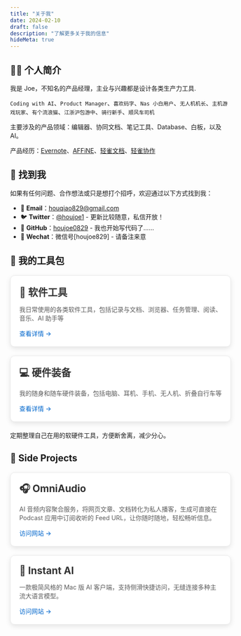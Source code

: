 ```yaml
---
title: "关于我"
date: 2024-02-10
draft: false
description: "了解更多关于我的信息"
hideMeta: true
---
```


## 👨‍💻 个人简介

我是 Joe，不知名的产品经理，主业与兴趣都是设计各类生产力工具.

`Coding with AI`、`Product Manager`、`喜欢码字`、`Nas 小白用户`、`无人机机长`、`主机游戏玩家`、`有个流浪猫`、`江浙沪包游中`、`骑行新手`、`顺风车司机`

主要涉及的产品领域：编辑器、协同文档、笔记工具、Database、白板，以及 AI。

产品经历：[Evernote](https://evernote.com/)、[AFFiNE](https://affine.pro/)、[轻雀文档](https://qingque.cn/products/docs)、[轻雀协作](https://qingque.cn/practice)

## 📮 找到我

如果有任何问题、合作想法或只是想打个招呼，欢迎通过以下方式找到我：

- 📧 **Email**：[houqiao829@gmail.com](mailto:houqiao829@gmail.com)
- 🐦 **Twitter**：[@houjoe1](https://x.com/houjoe1) - 更新比较随意，私信开放！
- 🐙 **GitHub**：[houjoe0829](https://github.com/houjoe0829) -  我也开始写代码了……
- 💬 **Wechat**：微信号[houjoe829]  -  请备注来意

## 🔧 我的工具包

<div class="toolkit-container">
  <a href="/posts/current-software-hardware-toolkit/" class="toolkit-card">
    <div class="card-content">
      <h3>📱 软件工具</h3>
      <p>我日常使用的各类软件工具，包括记录与文档、浏览器、任务管理、阅读、音乐、AI 助手等</p>
      <span class="read-more">查看详情 →</span>
    </div>
  </a>
  
  <a href="/posts/current-software-hardware-toolkit/#硬件部分" class="toolkit-card">
    <div class="card-content">
      <h3>💻 硬件装备</h3>
      <p>我的随身和随车硬件装备，包括电脑、耳机、手机、无人机、折叠自行车等</p>
      <span class="read-more">查看详情 →</span>
    </div>
  </a>
</div>

<style>
:root {
  --card-background: #fff;
  --border-color: #eaeaea;
  --text-color: #333;
  --shadow-color: rgba(0,0,0,0.1);
  --shadow-hover-color: rgba(0,0,0,0.15);
  --primary-color: #0066cc;
}

@media (prefers-color-scheme: dark) {
  :root {
    --card-background: #2d2d2d;
    --border-color: #444;
    --text-color: #e0e0e0;
    --shadow-color: rgba(0,0,0,0.3);
    --shadow-hover-color: rgba(0,0,0,0.4);
    --primary-color: #5c9eff;
  }
}

.toolkit-container, .projects-container {
  display: flex;
  flex-wrap: wrap;
  gap: 20px;
  margin: 20px 0;
}

.toolkit-card {
  flex: 1;
  min-width: 250px;
  border-radius: 10px;
  overflow: hidden;
  box-shadow: 0 4px 12px var(--shadow-color);
  transition: all 0.3s ease;
  text-decoration: none;
  color: var(--text-color);
  background-color: var(--card-background);
  border: 1px solid var(--border-color);
}

.toolkit-card:hover {
  transform: translateY(-5px);
  box-shadow: 0 10px 20px var(--shadow-hover-color);
}

.card-content {
  padding: 20px;
}

.card-content h3 {
  margin-top: 0;
  margin-bottom: 10px;
  font-size: 1.4rem;
  color: var(--text-color);
}

.card-content p {
  margin-bottom: 15px;
  opacity: 0.8;
  color: var(--text-color);
}

.read-more {
  display: inline-block;
  font-weight: 500;
  color: var(--primary-color);
}

@media (max-width: 650px) {
  .toolkit-card {
    flex: 100%;
  }
}
</style>

<p class="toolkit-description">定期整理自己在用的软硬件工具，方便断舍离，减少分心。</p>

## 🌟 Side Projects

<div class="projects-container">
  <a href="https://omniaudio.info/" class="toolkit-card project-card">
    <div class="card-content">
      <h3>🎧 OmniAudio</h3>
      <p>AI 音频内容聚合服务，将网页文章、文档转化为私人播客，生成可直接在 Podcast 应用中订阅收听的 Feed URL，让你随时随地，轻松畅听信息。</p>
      <span class="read-more">访问网站 →</span>
    </div>
  </a>
  
  <a href="https://instantai.houjoe.me/" class="toolkit-card project-card">
    <div class="card-content">
      <h3>🤖 Instant AI</h3>
      <p>一款极简风格的 Mac 版 AI 客户端，支持侧滑快捷访问，无缝连接多种主流大语言模型。</p>
      <span class="read-more">访问网站 →</span>
    </div>
  </a>
</div>

